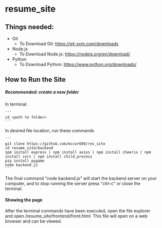 # resume_site

## Things needed:
- Git
    - To Download Git: https://git-scm.com/downloads
- Node.js
    - To Download Node.js: https://nodejs.org/en/download/
- Python
    - To Download Python: https://www.python.org/downloads/

## How to Run the Site

##### Recommended: create a new folder
In terminal:

    ```
    cd <path to folder>
    ```

In desired file location, run these commands

    ```
    git clone https://github.com/mccor689/res_site
    cd resume_site/backend
    npm install express | npm install axios | npm install cheerio | npm install cors | npm install child_process
    pip install pygame
    node backend.js
    ```
    
The final command "node backend.js" will start the backend server on your computer, and to stop running the server press "ctrl-c" or close the terminal.

#### Showing the page

After the terminal commands have been executed, open the file explorer and open /resume_site/frontend/front.html.  This file will open on a web browser and can be viewed.
